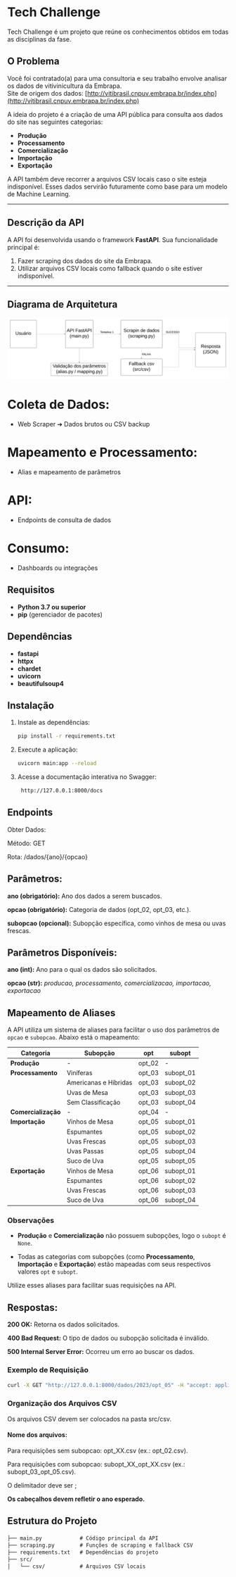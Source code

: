 # Tech Challenge

Tech Challenge é um projeto que reúne os conhecimentos obtidos em todas as disciplinas da fase.

## O Problema

Você foi contratado(a) para uma consultoria e seu trabalho envolve analisar os dados de vitivinicultura da Embrapa.  
Site de origem dos dados: [http://vitibrasil.cnpuv.embrapa.br/index.php](http://vitibrasil.cnpuv.embrapa.br/index.php)

A ideia do projeto é a criação de uma API pública para consulta aos dados do site nas seguintes categorias:
- **Produção**
- **Processamento**
- **Comercialização**
- **Importação**
- **Exportação**

A API também deve recorrer a arquivos CSV locais caso o site esteja indisponível. Esses dados servirão futuramente como base para um modelo de Machine Learning.

---

## Descrição da API

A API foi desenvolvida usando o framework **FastAPI**. Sua funcionalidade principal é:
1. Fazer scraping dos dados do site da Embrapa.
2. Utilizar arquivos CSV locais como fallback quando o site estiver indisponível.

---

## Diagrama de Arquitetura

![Arquitetura da API](./images/diagrama.png)

# Coleta de Dados:
- Web Scraper ➔ Dados brutos ou CSV backup

# Mapeamento e Processamento:
- Alias e mapeamento de parâmetros

# API:
- Endpoints de consulta de dados

# Consumo:
- Dashboards ou integrações

## Requisitos

- **Python 3.7 ou superior**
- **pip** (gerenciador de pacotes)

## Dependências

- **fastapi**
- **httpx**
- **chardet**
- **uvicorn**
- **beautifulsoup4**

## Instalação

1. Instale as dependências:
   ```bash
   pip install -r requirements.txt
   ```

2. Execute a aplicação:
   ```bash
   uvicorn main:app --reload
   ```

3. Acesse a documentação interativa no Swagger:
   ```bash
    http://127.0.0.1:8000/docs
    ```

## Endpoints

Obter Dados:

Método: GET

Rota: /dados/{ano}/{opcao}

## Parâmetros:
**ano (obrigatório):** Ano dos dados a serem buscados.

**opcao (obrigatório):** Categoria de dados (opt_02, opt_03, etc.).

**subopcao (opcional):** Subopção específica, como vinhos de mesa ou uvas frescas.

## Parâmetros Disponíveis:

**ano (int):** Ano para o qual os dados são solicitados.

**opcao (str):** *producao, processamento, comercializacao, importacao, exportacao*

## Mapeamento de Aliases

A API utiliza um sistema de aliases para facilitar o uso dos parâmetros de `opcao` e `subopcao`. Abaixo está o mapeamento:

| Categoria         | Subopção                     | opt       | subopt         |
|-------------------|------------------------------|-----------|----------------|
| **Produção**      | -                            | opt_02    | -              |
| **Processamento** | Viníferas                   | opt_03    | subopt_01      |
|                   | Americanas e Híbridas       | opt_03    | subopt_02      |
|                   | Uvas de Mesa                | opt_03    | subopt_03      |
|                   | Sem Classificação           | opt_03    | subopt_04      |
| **Comercialização**| -                           | opt_04    | -              |
| **Importação**    | Vinhos de Mesa              | opt_05    | subopt_01      |
|                   | Espumantes                  | opt_05    | subopt_02      |
|                   | Uvas Frescas                | opt_05    | subopt_03      |
|                   | Uvas Passas                 | opt_05    | subopt_04      |
|                   | Suco de Uva                 | opt_05    | subopt_05      |
| **Exportação**    | Vinhos de Mesa              | opt_06    | subopt_01      |
|                   | Espumantes                  | opt_06    | subopt_02      |
|                   | Uvas Frescas                | opt_06    | subopt_03      |
|                   | Suco de Uva                 | opt_06    | subopt_04      |

### Observações
- **Produção** e **Comercialização** não possuem subopções, logo o `subopt` é `None`.

- Todas as categorias com subopções (como **Processamento**, **Importação** e **Exportação**) estão mapeadas com seus respectivos valores `opt` e `subopt`.

Utilize esses aliases para facilitar suas requisições na API.

## Respostas:
**200 OK:** Retorna os dados solicitados.

**400 Bad Request:** O tipo de dados ou subopção solicitada é inválido.

**500 Internal Server Error:** Ocorreu um erro ao buscar os dados.

### Exemplo de Requisição
   ```bash
   curl -X GET "http://127.0.0.1:8000/dados/2023/opt_05" -H "accept: application/json"
   ```
   
### Organização dos Arquivos CSV
Os arquivos CSV devem ser colocados na pasta src/csv.

#### Nome dos arquivos:
Para requisições sem subopcao: opt_XX.csv (ex.: opt_02.csv).

Para requisições com subopcao: subopt_XX_opt_XX.csv (ex.: subopt_03_opt_05.csv).

O delimitador deve ser ; 

**Os cabeçalhos devem refletir o ano esperado.**

## Estrutura do Projeto

```plaintext
├── main.py            # Código principal da API
├── scraping.py        # Funções de scraping e fallback CSV
├── requirements.txt   # Dependências do projeto
├── src/
│   └── csv/           # Arquivos CSV locais
```